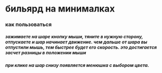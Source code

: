 # бильярд на минималках

### как пользоваться
##### зажимаете на шаре кнопку мыши, тяните в нужную сторону, отпускаете и шар начинает движение. чем дальше от шара вы отпустили мышь, тем быстрее будет его скорость. это достигается засчет разницы в положении мыши 
##### при клике на шар снизу появляется менюшка с выбором цвета.
